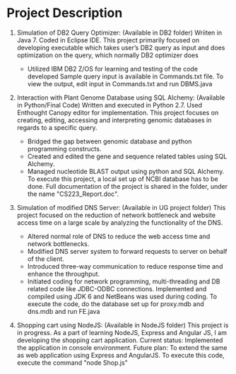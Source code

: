 # Project Description
1. Simulation of DB2 Query Optimizer: (Available in DB2 folder)
  Wriiten in Java 7. Coded in Eclipse IDE. This project primarily focused on developing executable which takes user’s DB2 query as input   and does optimization on the query, which normally DB2 optimizer does
    - Utilized IBM DB2 Z/OS for learning and testing of the code developed
  Sample query input is available in Commands.txt file. To view the output, edit input in Commands.txt and run DBMS.java

2. Interaction with Plant Genome Database using SQL Alchemy: (Available in Python/Final Code)
  Written and executed in Python 2.7. Used Enthought Canopy editor for implementation. 
  This project focuses on creating, editing, accessing and interpreting genomic databases in regards to a specific query.
    - Bridged the gap between genomic database and python programming constructs.
    - Created and edited the gene and sequence related tables using SQL Alchemy.
    - Managed nucleotide BLAST output using python and SQL Alchemy.
  To execute this project, a local set up of NCBI database has to be done. Full documentation of the project is shared in the folder,      under the name "CS223_Report.doc".
  
3. Simulation of modified DNS Server: (Available in UG project folder)
  This project focused on the reduction of network bottleneck and website access time on a large scale by analyzing the
  functionality of the DNS.
    - Altered normal role of DNS to reduce the web access time and network bottlenecks.
    - Modified DNS server system to forward requests to server on behalf of the client.
    - Introduced three-way communication to reduce response time and enhance the throughput.
    - Initiated coding for network programming, multi-threading and DB related code like JDBC-ODBC connections.
  Implemented and compiled using JDK 6 and NetBeans was used during coding. 
  To execute the code, do the database set up for proxy.mdb and dns.mdb and run FE.java
  
4. Shopping cart using NodeJS: (Available in NodeJS folder)
  This project is in progress. As a part of learning NodeJS, Express and Angular JS, I am developing the shopping cart application. 
  Current status: Implemented the application in console environment.
  Future plan: To extend the same as web application using Express and AngularJS.
  To execute this code, execute the command "node Shop.js" 
